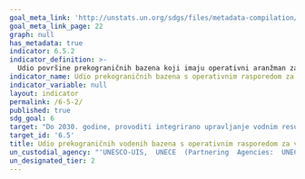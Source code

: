 ```yaml
---
goal_meta_link: 'http://unstats.un.org/sdgs/files/metadata-compilation/Metadata-Goal-6.pdf'
goal_meta_link_page: 22
graph: null
has_metadata: true
indicator: 6.5.2
indicator_definition: >-
  Udio površine prekograničnih bazena koji imaju operativni aranžman za prekograničnu suradnju vezanu uz vodu. Potrebni su redoviti sastanci država u kojima se raspravlja o IWRM-u i razmjena informacija kako bi dogovor trebao biti definiran kao "operativan". Prihvaća: Integrirano upravljanje vodnim resursima (IWRM) je pristup upravljanju vodom na koordiniran način. Uzima u obzir različite izvore vode, kao i različite korisnike i uporabe u određenoj situaciji, s ciljem maksimiziranja pozitivnih društvenih, gospodarskih i ekoloških pogodnosti. Koristi slivne i vodonosne vodove kao glavnu jedinicu upravljanja vodama, te naglašava decentralizaciju struktura upravljanja i aktivno sudjelovanje dionika u donošenju odluka. Prekogranični bazeni su površinske vode ili podzemne vode (vodonosnici) koji prelaze ili se nalaze na granicama između dvije ili više država. Sporazum, institucionalni aranžman i / ili uspostavljena organizacija osiguravaju okvir suradnje na prekograničnom vodnom gospodarstvu. Takav okvir obično se temelji na sporazumu koji obuhvaća različite aspekte prekograničnog upravljanja vodama. Sporazumi mogu biti međudržavni, međuvladin, međuministarski ili međuinstitucionalni. Osim sporazuma (npr. Ugovora, konvencije, Memoranduma o razumijevanju), takav okvir može osigurati bilateralna ili multilateralna komisija ili druga odgovarajuća institucionalna rješenja za suradnju. Nadalje, multisektorske institucije za suradnju mogu pokriti pitanja voda. Kako bi se okvir suradnje trebao smatrati "operativnim", zahtijeva da postoje redoviti sastanci zemalja priobalja kako bi se razgovaralo o integriranom upravljanju vodnim resursima i razmjeni informacija.
indicator_name: Udio prekograničnih bazena s operativnim rasporedom za vodu suradnju
indicator_variable: null
layout: indicator
permalink: /6-5-2/
published: true  
sdg_goal: 6
target: "Do 2030. godine, provoditi integrirano upravljanje vodnim resursima na svim razinama, uključujući i preko prekogranične suradnje prema potrebi."
target_id: '6.5'
title: Udio prekograničnih vodenih bazena s operativnim rasporedom za vodnu suradnju
un_custodial_agency: "'UNESCO-UIS,  UNECE  (Partnering  Agencies:  UNECE  IUCN)'"
un_designated_tier: 2
---
```

